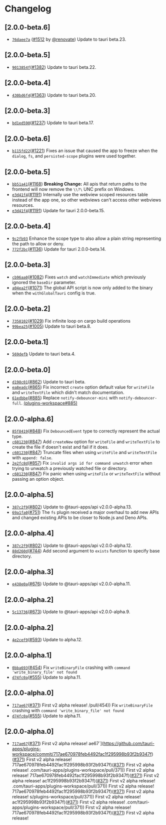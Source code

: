 # Changelog

## \[2.0.0-beta.6]

- [`76daee7a`](https://github.com/tauri-apps/plugins-workspace/commit/76daee7aafece34de3092c86e531cf9eb1138989) ([#1512](https://github.com/tauri-apps/plugins-workspace/pull/1512) by [@renovate](https://github.com/tauri-apps/plugins-workspace/../../renovate)) Update to tauri beta.23.

## \[2.0.0-beta.5]

- [`9013854f`](https://github.com/tauri-apps/plugins-workspace/commit/9013854f42a49a230b9dbb9d02774765528a923f)([#1382](https://github.com/tauri-apps/plugins-workspace/pull/1382)) Update to tauri beta.22.

## \[2.0.0-beta.4]

- [`430bd6f4`](https://github.com/tauri-apps/plugins-workspace/commit/430bd6f4f379bee5d232ae6b098ae131db7f178a)([#1363](https://github.com/tauri-apps/plugins-workspace/pull/1363)) Update to tauri beta.20.

## \[2.0.0-beta.3]

- [`bd1ed590`](https://github.com/tauri-apps/plugins-workspace/commit/bd1ed5903ffcce5500310dac1e59e8c67674ef1e)([#1237](https://github.com/tauri-apps/plugins-workspace/pull/1237)) Update to tauri beta.17.

## \[2.0.0-beta.6]

- [`b115fd22`](https://github.com/tauri-apps/plugins-workspace/commit/b115fd22e0da073f5d758c13474ec2106cf78163)([#1221](https://github.com/tauri-apps/plugins-workspace/pull/1221)) Fixes an issue that caused the app to freeze when the `dialog`, `fs`, and `persisted-scope` plugins were used together.

## \[2.0.0-beta.5]

- [`bb51a41`](https://github.com/tauri-apps/plugins-workspace/commit/bb51a41d67ebf989e8aedf10c4b1a7f9514d1bdf)([#1168](https://github.com/tauri-apps/plugins-workspace/pull/1168)) **Breaking Change:** All apis that return paths to the frontend will now remove the `\\?\` UNC prefix on Windows.
- [`e3d41f4`](https://github.com/tauri-apps/plugins-workspace/commit/e3d41f4011bd3ea3ce281bb38bbe31d3709f8e0f)([#1191](https://github.com/tauri-apps/plugins-workspace/pull/1191)) Internally use the webview scoped resources table instead of the app one, so other webviews can't access other webviews resources.
- [`e3d41f4`](https://github.com/tauri-apps/plugins-workspace/commit/e3d41f4011bd3ea3ce281bb38bbe31d3709f8e0f)([#1191](https://github.com/tauri-apps/plugins-workspace/pull/1191)) Update for tauri 2.0.0-beta.15.

## \[2.0.0-beta.4]

- [`9c2fb93`](https://github.com/tauri-apps/plugins-workspace/commit/9c2fb9306ecd3936a2aef56b3c012899036db098) Enhance the scope type to also allow a plain string representing the path to allow or deny.
- [`772f2bc`](https://github.com/tauri-apps/plugins-workspace/commit/772f2bc3495a4f83f1c3e538cbac6d29cbd7d5ef)([#1136](https://github.com/tauri-apps/plugins-workspace/pull/1136)) Update for tauri 2.0.0-beta.14.

## \[2.0.0-beta.3]

- [`cb96aa0`](https://github.com/tauri-apps/plugins-workspace/commit/cb96aa06277f7b864952827ec9fb1e74c8a1f761)([#1082](https://github.com/tauri-apps/plugins-workspace/pull/1082)) Fixes `watch` and `watchImmediate` which previously ignored the `baseDir` parameter.
- [`a04ea2f`](https://github.com/tauri-apps/plugins-workspace/commit/a04ea2f38294d5a3987578283badc8eec87a7752)([#1071](https://github.com/tauri-apps/plugins-workspace/pull/1071)) The global API script is now only added to the binary when the `withGlobalTauri` config is true.

## \[2.0.0-beta.2]

- [`7358102`](https://github.com/tauri-apps/plugins-workspace/commit/735810237e21504a027a65a7b3c25fd7e594288a)([#1029](https://github.com/tauri-apps/plugins-workspace/pull/1029)) Fix infinite loop on cargo build operations
- [`99bea25`](https://github.com/tauri-apps/plugins-workspace/commit/99bea2559c2c0648c2519c50a18cd124dacef57b)([#1005](https://github.com/tauri-apps/plugins-workspace/pull/1005)) Update to tauri beta.8.

## \[2.0.0-beta.1]

- [`569defb`](https://github.com/tauri-apps/plugins-workspace/commit/569defbe9492e38938554bb7bdc1be9151456d21) Update to tauri beta.4.

## \[2.0.0-beta.0]

- [`d198c01`](https://github.com/tauri-apps/plugins-workspace/commit/d198c014863ee260cb0de88a14b7fc4356ef7474)([#862](https://github.com/tauri-apps/plugins-workspace/pull/862)) Update to tauri beta.
- [`ea8eadc`](https://github.com/tauri-apps/plugins-workspace/commit/ea8eadce85b2e3e8eb7eb1a779fc3aa6c1201fa3)([#865](https://github.com/tauri-apps/plugins-workspace/pull/865)) Fix incorrect `create` option default value for `writeFile` and `writeTextFile` which didn't match documentation.
- [`61edbbe`](https://github.com/tauri-apps/plugins-workspace/commit/61edbbec0acda4213ed8684f75a973e8be123a52)([#885](https://github.com/tauri-apps/plugins-workspace/pull/885)) Replace `notify-debouncer-mini` with `notify-debouncer-full`. [(plugins-workspace#885)](https://github.com/tauri-apps/plugins-workspace/pull/885)

## \[2.0.0-alpha.6]

- [`85f8419`](https://github.com/tauri-apps/plugins-workspace/commit/85f841968200316958d707db0c39bb115f762471)([#848](https://github.com/tauri-apps/plugins-workspace/pull/848)) Fix `DebouncedEvent` type to correctly represent the actual type.
- [`c601230`](https://github.com/tauri-apps/plugins-workspace/commit/c60123093ddf725af7228494182fed697ff8b021)([#847](https://github.com/tauri-apps/plugins-workspace/pull/847)) Add `createNew` option for `writeFile` and `writeTextFile` to create the file if doesn't exist and fail if it does.
- [`c601230`](https://github.com/tauri-apps/plugins-workspace/commit/c60123093ddf725af7228494182fed697ff8b021)([#847](https://github.com/tauri-apps/plugins-workspace/pull/847)) Truncate files when using `writeFile` and `writeTextFile` with `append: false`.
- [`2e2fc8d`](https://github.com/tauri-apps/plugins-workspace/commit/2e2fc8de69dd8d282b66ec81561d57d8af802dc5)([#857](https://github.com/tauri-apps/plugins-workspace/pull/857)) Fix `invalid args id for command unwatch` error when trying to unwatch a previously watched file or directory.
- [`c601230`](https://github.com/tauri-apps/plugins-workspace/commit/c60123093ddf725af7228494182fed697ff8b021)([#847](https://github.com/tauri-apps/plugins-workspace/pull/847)) Fix panic when using `writeFile` or `writeTextFile` without passing an option object.

## \[2.0.0-alpha.5]

- [`387c2f9`](https://github.com/tauri-apps/plugins-workspace/commit/387c2f9e0ce4c75c07ffa3fd76391a25b58f5daf)([#802](https://github.com/tauri-apps/plugins-workspace/pull/802)) Update to @tauri-apps/api v2.0.0-alpha.13.
- [`69a1fa0`](https://github.com/tauri-apps/plugins-workspace/commit/69a1fa099c3143b6e426492f1c9d9cfbe56d2209)([#751](https://github.com/tauri-apps/plugins-workspace/pull/751)) The `fs` plugin received a major overhaul to add new APIs and changed existing APIs to be closer to Node.js and Deno APIs.

## \[2.0.0-alpha.4]

- [`387c2f9`](https://github.com/tauri-apps/plugins-workspace/commit/387c2f9e0ce4c75c07ffa3fd76391a25b58f5daf)([#802](https://github.com/tauri-apps/plugins-workspace/pull/802)) Update to @tauri-apps/api v2.0.0-alpha.12.
- [`88d260d`](https://github.com/tauri-apps/plugins-workspace/commit/88d260d90130f9df4b9ce00c1ad1bf1e4b30b1c0)([#744](https://github.com/tauri-apps/plugins-workspace/pull/744)) Add second argument to `exists` function to specify base directory.

## \[2.0.0-alpha.3]

- [`e438e0a`](https://github.com/tauri-apps/plugins-workspace/commit/e438e0a62d4b430a5159f05f13ecd397dd891a0d)([#676](https://github.com/tauri-apps/plugins-workspace/pull/676)) Update to @tauri-apps/api v2.0.0-alpha.11.

## \[2.0.0-alpha.2]

- [`5c13736`](https://github.com/tauri-apps/plugins-workspace/commit/5c137365c60790e8d4037d449e8237aa3fffdab0)([#673](https://github.com/tauri-apps/plugins-workspace/pull/673)) Update to @tauri-apps/api v2.0.0-alpha.9.

## \[2.0.0-alpha.2]

- [`4e2cef9`](https://github.com/tauri-apps/plugins-workspace/commit/4e2cef9b702bbbb9cf4ee17de50791cb21f1b2a4)([#593](https://github.com/tauri-apps/plugins-workspace/pull/593)) Update to alpha.12.

## \[2.0.0-alpha.1]

- [`0bba693`](https://github.com/tauri-apps/plugins-workspace/commit/0bba6932c09da5267a9dbf75ba52252e39458420)([#454](https://github.com/tauri-apps/plugins-workspace/pull/454)) Fix `writeBinaryFile` crashing with `command 'write_binary_file' not found`
- [`d74fc0a`](https://github.com/tauri-apps/plugins-workspace/commit/d74fc0a097996e90a37be8f57d50b7d1f6ca616f)([#555](https://github.com/tauri-apps/plugins-workspace/pull/555)) Update to alpha.11.

## \[2.0.0-alpha.0]

- [`717ae67`](https://github.com/tauri-apps/plugins-workspace/commit/717ae670978feb4492fac1f295998b93f2b9347f)([#371](https://github.com/tauri-apps/plugins-workspace/pull/371)) First v2 alpha release!
  /pull/454)) Fix `writeBinaryFile` crashing with `command 'write_binary_file' not found`
- [`d74fc0a`](https://github.com/tauri-apps/plugins-workspace/commit/d74fc0a097996e90a37be8f57d50b7d1f6ca616f)([#555](https://github.com/tauri-apps/plugins-workspace/pull/555)) Update to alpha.11.

## \[2.0.0-alpha.0]

- [`717ae67`](https://github.com/tauri-apps/plugins-workspace/commit/717ae670978feb4492fac1f295998b93f2b9347f)([#371](https://github.com/tauri-apps/plugins-workspace/pull/371)) First v2 alpha release!
  ae67\`]\(https://github.com/tauri-apps/plugins-workspace/commit/717ae670978feb4492fac1f295998b93f2b9347f)([#371](https://github.com/tauri-apps/plugins-workspace/pull/371)) First v2 alpha release!
  717ae670978feb4492fac1f295998b93f2b9347f)([#371](https://github.com/tauri-apps/plugins-workspace/pull/371)) First v2 alpha release!
  .com/tauri-apps/plugins-workspace/pull/371)) First v2 alpha release!
  717ae670978feb4492fac1f295998b93f2b9347f)([#371](https://github.com/tauri-apps/plugins-workspace/pull/371)) First v2 alpha release!
  ac1f295998b93f2b9347f)([#371](https://github.com/tauri-apps/plugins-workspace/pull/371)) First v2 alpha release!
  .com/tauri-apps/plugins-workspace/pull/371)) First v2 alpha release!
  717ae670978feb4492fac1f295998b93f2b9347f)([#371](https://github.com/tauri-apps/plugins-workspace/pull/371)) First v2 alpha release!
s/plugins-workspace/pull/371)) First v2 alpha release!
  ac1f295998b93f2b9347f)([#371](https://github.com/tauri-apps/plugins-workspace/pull/371)) First v2 alpha release!
  .com/tauri-apps/plugins-workspace/pull/371)) First v2 alpha release!
  717ae670978feb4492fac1f295998b93f2b9347f)([#371](https://github.com/tauri-apps/plugins-workspace/pull/371)) First v2 alpha release!
